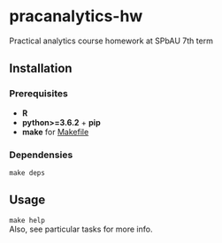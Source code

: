 # pracanalytics-hw

Practical analytics course homework at SPbAU 7th term

## Installation

### Prerequisites

* **R**
* **python>=3.6.2** + **pip**
* **make** for [Makefile](Makefile)

### Dependensies

`make deps`

## Usage

`make help`  
Also, see particular tasks for more info.